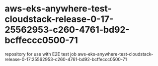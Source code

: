 # aws-eks-anywhere-test-cloudstack-release-0-17-25562953-c260-4761-bd92-bcffeccc0500-71
repository for use with E2E test job aws-eks-anywhere-test-cloudstack-release-0-17:25562953-c260-4761-bd92-bcffeccc0500-71
